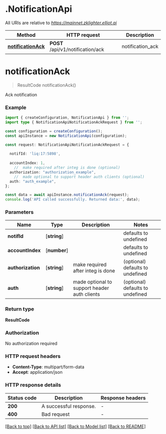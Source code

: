 # .NotificationApi

All URIs are relative to *https://mainnet.zklighter.elliot.ai*

Method | HTTP request | Description
------------- | ------------- | -------------
[**notificationAck**](NotificationApi.md#notificationAck) | **POST** /api/v1/notification/ack | notification_ack


# **notificationAck**
> ResultCode notificationAck()

Ack notification

### Example


```typescript
import { createConfiguration, NotificationApi } from '';
import type { NotificationApiNotificationAckRequest } from '';

const configuration = createConfiguration();
const apiInstance = new NotificationApi(configuration);

const request: NotificationApiNotificationAckRequest = {
  
  notifId: 'liq:17:5898',
  
  accountIndex: 1,
    //  make required after integ is done (optional)
  authorization: "authorization_example",
    //  made optional to support header auth clients (optional)
  auth: "auth_example",
};

const data = await apiInstance.notificationAck(request);
console.log('API called successfully. Returned data:', data);
```


### Parameters

Name | Type | Description  | Notes
------------- | ------------- | ------------- | -------------
 **notifId** | [**string**] |  | defaults to undefined
 **accountIndex** | [**number**] |  | defaults to undefined
 **authorization** | [**string**] |  make required after integ is done | (optional) defaults to undefined
 **auth** | [**string**] |  made optional to support header auth clients | (optional) defaults to undefined


### Return type

**ResultCode**

### Authorization

No authorization required

### HTTP request headers

 - **Content-Type**: multipart/form-data
 - **Accept**: application/json


### HTTP response details
| Status code | Description | Response headers |
|-------------|-------------|------------------|
**200** | A successful response. |  -  |
**400** | Bad request |  -  |

[[Back to top]](#) [[Back to API list]](README.md#documentation-for-api-endpoints) [[Back to Model list]](README.md#documentation-for-models) [[Back to README]](README.md)


